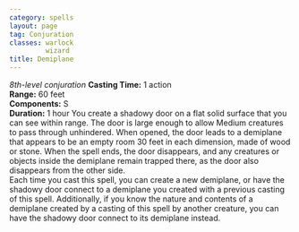 ```yaml
---
category: spells
layout: page
tag: Conjuration
classes: warlock
         wizard
title: Demiplane 
---
```

_8th-level conjuration_ 
**Casting Time:** 1 action    
**Range:** 60 feet    
**Components:** S    
**Duration:** 1 hour 
You create a shadowy door on a flat solid surface that you can see within range. The door is large enough to allow Medium creatures to pass through unhindered. When opened, the door leads to a demiplane that appears to be an empty room 30 feet in each dimension, made of wood or stone. When the spell ends, the door disappears, and any creatures or objects inside the demiplane remain trapped there, as the door also disappears from the other side.    
Each time you cast this spell, you can create a new demiplane, or have the shadowy door connect to a demiplane you created with a previous casting of this spell. Additionally, if you know the nature and contents of a demiplane created by a casting of this spell by another creature, you can have the shadowy door connect to its demiplane instead. 